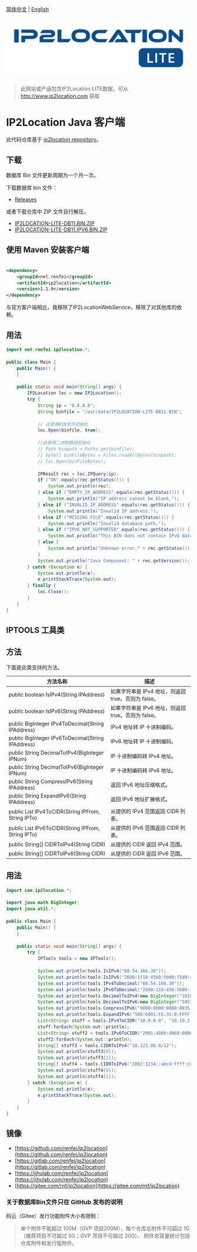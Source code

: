[简体中文](./README_zh.md) | [English](./README.md)

![./doc/logo.png](./doc/logo.png)

> 此网站或产品包含IP2Location LITE数据，可从 http://www.ip2location.com 获取

# IP2Location Java 客户端

此代码仓库基于 [ip2location repository](https://github.com/ip2location/ip2location-java)。

## 下载

数据库 Bin 文件更新周期为一个月一次。

下载数据库 bin 文件：

- [Releases](https://github.com/renfei/ip2location/releases)

或者下载仓库中 ZIP 文件自行解压。

- [IP2LOCATION-LITE-DB11.BIN.ZIP](./IP2LOCATION-LITE-DB11.BIN.ZIP)
- [IP2LOCATION-LITE-DB11.IPV6.BIN.ZIP](./IP2LOCATION-LITE-DB11.IPV6.BIN.ZIP)

## 使用 Maven 安装客户端

```xml

<dependency>
    <groupId>net.renfei</groupId>
    <artifactId>ip2location</artifactId>
    <version>1.1.0</version>
</dependency>
```

与官方客户端相比，我移除了IP2LocationWebService，移除了对其他库的依赖。

## 用法

```java
import net.renfei.ip2location.*;

public class Main {
    public Main() {
    }

    public static void main(String[] args) {
        IP2Location loc = new IP2Location();
        try {
            String ip = "8.8.8.8";
            String binfile = "/usr/data/IP2LOCATION-LITE-DB11.BIN";

            // 这是用BIN文件初始化
            loc.Open(binfile, true);

            //这是用二进制数组初始化
            // Path binpath = Paths.get(binfile);
            // byte[] binFileBytes = Files.readAllBytes(binpath);
            // loc.Open(binFileBytes);

            IPResult rec = loc.IPQuery(ip);
            if ("OK".equals(rec.getStatus())) {
                System.out.println(rec);
            } else if ("EMPTY_IP_ADDRESS".equals(rec.getStatus())) {
                System.out.println("IP address cannot be blank.");
            } else if ("INVALID_IP_ADDRESS".equals(rec.getStatus())) {
                System.out.println("Invalid IP address.");
            } else if ("MISSING_FILE".equals(rec.getStatus())) {
                System.out.println("Invalid database path.");
            } else if ("IPV6_NOT_SUPPORTED".equals(rec.getStatus())) {
                System.out.println("This BIN does not contain IPv6 data.");
            } else {
                System.out.println("Unknown error." + rec.getStatus());
            }
            System.out.println("Java Component: " + rec.getVersion());
        } catch (Exception e) {
            System.out.println(e);
            e.printStackTrace(System.out);
        } finally {
            loc.Close();
        }
    }
}
```

## IPTOOLS 工具类

## 方法

下面是此类支持的方法。

| 方法名称                                                       | 描述                                 |
|------------------------------------------------------------|------------------------------------|
| public boolean IsIPv4(String IPAddress)                    | 如果字符串是 IPv4 地址，则返回 true。否则为 false。 |
| public boolean IsIPv6(String IPAddress)                    | 如果字符串是 IPv6 地址，则返回 true。否则为 false。 |
| public BigInteger IPv4ToDecimal(String IPAddress)          | IPv4 地址转 IP 十进制编码。                 |
| public BigInteger IPv6ToDecimal(String IPAddress)          | IPv6 地址转 IP 十进制编码。                 |
| public String DecimalToIPv4(BigInteger IPNum)              | IP 十进制编码转 IPv4 地址。                 |
| public String DecimalToIPv6(BigInteger IPNum)              | IP 十进制编码转 IPv6 地址。                 |
| public String CompressIPv6(String IPAddress)               | 返回 IPv6 地址压缩格式。                    |
| public String ExpandIPv6(String IPAddress)                 | 返回 IPv6 地址扩展格式。                    |
| public List<String> IPv4ToCIDR(String IPFrom, String IPTo) | 从提供的 IPv4 范围返回 CIDR 列表。            |
| public List<String> IPv6ToCIDR(String IPFrom, String IPTo) | 从提供的 IPv6 范围返回 CIDR 列表。            |
| public String[] CIDRToIPv4(String CIDR)                    | 从提供的 CIDR 返回 IPv4 范围。              |
| public String[] CIDRToIPv6(String CIDR)                    | 从提供的 CIDR 返回 IPv6 范围。              |

## 用法

```java
import com.ip2location.*;

import java.math.BigInteger;
import java.util.*;

public class Main {
    public Main() {
    }

    public static void main(String[] args) {
        try {
            IPTools tools = new IPTools();

            System.out.println(tools.IsIPv4("60.54.166.38"));
            System.out.println(tools.IsIPv6("2600:1f18:45b0:5b00:f5d8:4183:7710:ceec"));
            System.out.println(tools.IPv4ToDecimal("60.54.166.38"));
            System.out.println(tools.IPv6ToDecimal("2600:118:450:5b00:f5d8:4183:7710:ceec"));
            System.out.println(tools.DecimalToIPv4(new BigInteger("1010214438")));
            System.out.println(tools.DecimalToIPv6(new BigInteger("50510686025047391022278667396705210092")));
            System.out.println(tools.CompressIPv6("0000:0000:0000:0035:0000:FFFF:0000:0000"));
            System.out.println(tools.ExpandIPv6("500:6001:FE:35:0:FFFF::"));
            List<String> stuff = tools.IPv4ToCIDR("10.0.0.0", "10.10.2.255");
            stuff.forEach(System.out::println);
            List<String> stuff2 = tools.IPv6ToCIDR("2001:4860:4860:0000:0000:0000:0000:8888", "2001:4860:4860:0000:eeee:ffff:ffff:ffff");
            stuff2.forEach(System.out::println);
            String[] stuff3 = tools.CIDRToIPv4("10.123.80.0/12");
            System.out.println(stuff3[0]);
            System.out.println(stuff3[1]);
            String[] stuff4 = tools.CIDRToIPv6("2002:1234::abcd:ffff:c0a8:101/62");
            System.out.println(stuff4[0]);
            System.out.println(stuff4[1]);
        } catch (Exception e) {
            System.out.println(e);
            e.printStackTrace(System.out);
        }
    }
}
```

## 镜像

* [https://github.com/renfei/ip2location](https://github.com/renfei/ip2location)
* [https://gitlab.com/renfei/ip2location](https://gitlab.com/renfei/ip2location)
* [https://jihulab.com/renfei/ip2location](https://jihulab.com/renfei/ip2location)
* [https://gitee.com/rnf/ip2location](https://gitee.com/rnf/ip2location)

### 关于数据库Bin文件只在 GitHub 发布的说明

码云（Gitee）发行功能附件大小有限制：

> 单个附件不能超过 100M（GVP 项目200M），每个仓库总附件不可超过 1G（推荐项目不可超过 5G；GVP 项目不可超过 20G）。
> 附件总容量统计包括仓库附件和发行版附件。